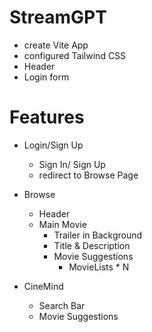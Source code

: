 # StreamGPT

- create Vite App
- configured Tailwind CSS
- Header
- Login form

# Features

- Login/Sign Up

  - Sign In/ Sign Up
  - redirect to Browse Page

- Browse
  - Header
  - Main Movie
    - Trailer in Background
    - Title & Description
    - Movie Suggestions
      - MovieLists \* N

- CineMind 
    - Search Bar 
    - Movie Suggestions
